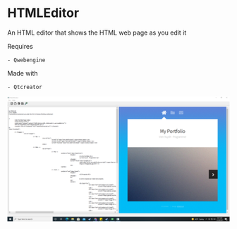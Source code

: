 # HTMLEditor
An HTML editor that shows the HTML web page as you edit it

Requires

    - Qwebengine

Made with

    - Qtcreator

![alt text](https://github.com/Vhuynh25/HTMLEditor/blob/main/images/HTML%20Editor.png)
